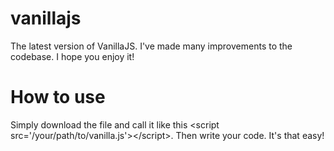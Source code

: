 # vanillajs
The latest version of VanillaJS. I've made many improvements to the codebase. I hope you enjoy it!

# How to use
Simply download the file and call it like this &lt;script src='/your/path/to/vanilla.js'&gt;&lt;/script&gt;. Then write your code. It's that easy!
